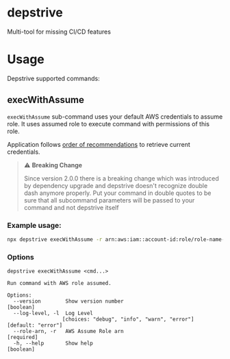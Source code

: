 # depstrive
Multi-tool for missing CI/CD features

# Usage

Depstrive supported commands:

## execWithAssume

`execWithAssume` sub-command uses your default AWS credentials to assume role. It uses assumed role to execute command with permissions of this role.

Application follows [order of recommendations](https://docs.aws.amazon.com/sdk-for-javascript/v2/developer-guide/setting-credentials-node.html) to retrieve current credentials.

> :warning: **Breaking Change**
>
> Since version 2.0.0 there is a breaking change which was introduced by dependency upgrade and depstrive doesn't recognize double dash anymore properly.
> Put your command in double quotes to be sure that all subcommand parameters will be passed to your command and not depstrive itself

### Example usage:

```sh
npx depstrive execWithAssume -r arn:aws:iam::account-id:role/role-name-with-path -l info "aws sts get-caller-identity"
```

### Options

```
depstrive execWithAssume <cmd...>

Run command with AWS role assumed.

Options:
  --version        Show version number                                 [boolean]
  --log-level, -l  Log Level
                  [choices: "debug", "info", "warn", "error"] [default: "error"]
  --role-arn, -r   AWS Assume Role arn                                [required]
  -h, --help       Show help                                           [boolean]
```
